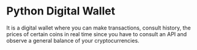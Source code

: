 # Python Digital Wallet
It is a digital wallet where you can make transactions, consult history, the prices of certain coins in real time since you have to consult an API and observe a general balance of your cryptocurrencies.
